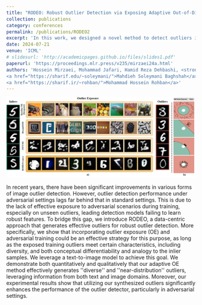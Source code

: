 ```yaml
---
title: "RODEO: Robust Outlier Detection via Exposing Adaptive Out-of-Distribution Samples"
collection: publications
category: conferences
permalink: /publications/RODEO2
excerpt: 'In this work, we designed a novel method to detect outliers in adversarial settings. We were able to achieve state-of-the-art results on various tasks of outlier detection by generating adaptive outliers and expose them while training the anomaly detector adversarially.'
date: 2024-07-21
venue: 'ICML'
# slidesurl: 'http://academicpages.github.io/files/slides1.pdf'
paperurl: 'https://proceedings.mlr.press/v235/mirzaei24a.html'
authors: 'Hossein Mirzaei, Mohammad Jafari, Hamid Reza Dehbashi, <strong>Ali Ansari</strong>, Sepehr Ghobadi, Masoud Hadi, Arshia Soltani Moakhar, Mohammad Azizmalayeri,
<a href="https://sharif.edu/~soleymani/">Mahdieh Soleymani Baghshah</a>,
<a href="https://sharif.ir/~rohban/">Mohammad Hossein Rohban</a>'
---
```


![Main figure of the paper](../images/rodeo_figure.png)

In recent years, there have been significant improvements in various forms of image outlier detection. However, outlier detection performance under adversarial settings lags far behind that in standard settings. This is due to the lack of effective exposure to adversarial scenarios during training, especially on unseen outliers, leading detection models failing to learn robust features. To bridge this gap, we introduce RODEO, a data-centric approach that generates effective outliers for robust outlier detection. More specifically, we show that incorporating outlier exposure (OE) and adversarial training could be an effective strategy for this purpose, as long as the exposed training outliers meet certain characteristics, including diversity, and both conceptual differentiability and analogy to the inlier samples. We leverage a text-to-image model to achieve this goal. We demonstrate both quantitatively and qualitatively that our adaptive OE method effectively generates ''diverse'' and ''near-distribution'' outliers, leveraging information from both text and image domains. Moreover, our experimental results show that utilizing our synthesized outliers significantly enhances the performance of the outlier detector, particularly in adversarial settings.